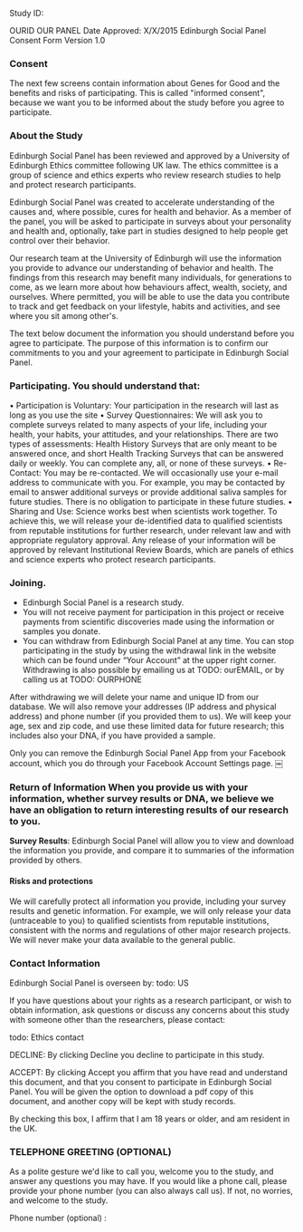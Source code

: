 Study ID:
<!--
	TODO 
-->
OURID OUR PANEL  Date Approved: X/X/2015
Edinburgh Social Panel Consent Form
Version 1.0

### Consent
The next few screens contain information about Genes for Good and the benefits and risks of participating. This is called "informed consent", because we want you to be informed about the study before you agree to participate.

### About the Study
Edinburgh Social Panel has been reviewed and approved by a University of Edinburgh Ethics committee following UK law. The ethics committee is a group of science and ethics experts who review research studies to help and protect research participants.

Edinburgh Social Panel was created to accelerate understanding of the causes and, where possible, cures for health and behavior. As a member of the panel, you will be asked to participate in surveys about your personality and health and, optionally, take part in studies designed to help people get control over their behavior.

Our research team at the University of Edinburgh will use the information you provide to advance our understanding of behavior and health. The findings from this research may benefit many individuals, for generations to come, as we learn more about how behaviours affect, wealth, society, and ourselves. Where permitted, you will be able to use the data you contribute to track and get feedback on your lifestyle, habits and activities, and see where you sit among other's.

The text below document the information you should understand before you agree to participate. The purpose of this information is to confirm our commitments to you and your agreement to participate in Edinburgh Social Panel.

### Participating. You should understand that:
• Participation is Voluntary: Your participation in the research will last as long as you use the site
• Survey Questionnaires: We will ask you to complete surveys related to many aspects of your life, including your health, your habits, your attitudes, and your relationships. There are two types of assessments: Health History Surveys that are only meant to be answered once, and short Health Tracking Surveys that can be answered daily or weekly. You can complete any, all, or none of these surveys.
• Re-Contact: You may be re-contacted. We will occasionally use your e-mail address to communicate with you. For example, you may be contacted by email to answer additional surveys or provide additional saliva samples for future studies. There is no obligation to participate in these future studies.
• Sharing and Use: Science works best when scientists work together. To achieve this, we will release your de-identified data to qualified scientists from reputable institutions for further research, under relevant law and with appropriate regulatory approval. Any release of your information will be approved by relevant Institutional Review Boards, which are panels of ethics and science experts who protect research participants.

### Joining.
* Edinburgh Social Panel is a research study.
* You will not receive payment for participation in this project or receive payments from scientific discoveries made using the information or samples you donate.
* You can withdraw from Edinburgh Social Panel at any time. You can stop participating in
the study by using the withdrawal link in the website which can be found under “Your Account” at the upper right corner. Withdrawing is also possible by emailing us at TODO: ourEMAIL, or by calling us at TODO: OURPHONE

After withdrawing we will delete your name and unique ID from our database. We will also remove your addresses (IP address and physical address) and phone number (if you provided them to us). We will keep your age, sex and zip code, and use these limited data for future research; this includes also your DNA, if you have provided a sample.

Only you can remove the Edinburgh Social Panel App from your Facebook account, which you do through your Facebook Account Settings page.
￼
### Return of Information When you provide us with your information, whether survey results or DNA, we believe we have an obligation to return interesting results of our research to you.

**Survey Results**: Edinburgh Social Panel will allow you to view and download the information you provide, and compare it to summaries of the information provided by others.

#### Risks and protections
We will carefully protect all information you provide, including your survey results and genetic information. For example, we will only release your data (untraceable to you) to qualified scientists from reputable institutions, consistent with the norms and regulations of other major research projects. We will never make your data available to the general public.

### Contact Information

Edinburgh Social Panel is overseen by:
todo: US

If you have questions about your rights as a research participant, or wish to obtain information, ask questions or discuss any concerns about this study with someone other than the researchers, please contact:

todo: Ethics contact

DECLINE: By clicking Decline you decline to participate in this study.

ACCEPT: By clicking Accept you affirm that you have read and understand this document, and that you consent to participate in Edinburgh Social Panel. You will be given the option to download a pdf copy of this document, and another copy will be kept with study records.

  By checking this box, I affirm that I am 18 years or older, and am resident in the UK.
  
  
### TELEPHONE GREETING (OPTIONAL)
  As a polite gesture we'd like to call you, welcome you to the study, and answer any questions you may have. If you would like a phone call, please provide your phone number (you can also always call us). If not, no worries, and welcome to the study.

  Phone number (optional) :	 